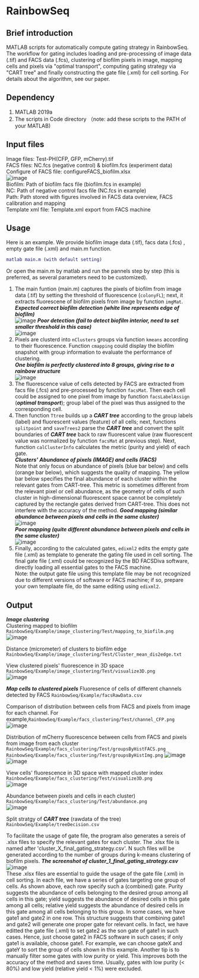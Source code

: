 # RainbowSeq
## Brief introduction
MATLAB scripts for automatically compute gating strategy in RainbowSeq.
The workflow for gating includes loading and pre-processing of image data (.tif) and FACS data (.fcs), clustering of biofilm pixels in image, mapping cells and pixels via "optimal transport", computing gating strategy via "CART tree" and finally constructing the gate file (.xml) for cell sorting.
For details about the algorithm, see our paper.

## Dependency
1. MATLAB 2019a
2. The scripts in Code directory （note: add these scripts to the PATH of your MATLAB)

## Input files
Image files: Test-PH(CFP, GFP, mCherry).tif <br>
FACS files: NC.fcs (negative control) & biofilm.fcs (experiment data) <br>
Configure of FACS file: configureFACS_biofilm.xlsx <br>
![image](https://github.com/Shenpinggg/RainbowSeq/blob/86ff87142df7b3b3be7f856fbe63d99190bbf8b6/Example/FACS/configure_FAS_file.png) <br>
Biofilm: Path of biofilm facs file (biofilm.fcs in example) <br>
NC: Path of negative control facs file (NC.fcs in example) <br>
Path: Path stored with figures involved in FACS data overview, FACS calibration and mapping <br>
Template xml file: Template.xml export from FACS machine <br>


## Usage 
Here is an example. We provide biofilm image data (.tif), facs data (.fcs) , empty gate file (.xml) and main.m function.
```MATLAB
matlab main.m (with default setting)
```  
Or open the main.m by matlab and run the pannels step by step (this is preferred, as several parameters need to be customized).  

1. The main funtion (main.m) captures the pixels of biofilm from image data (.tif) by setting the threshold of fluorescence (`colonyFL`); next, it extracts fluorescene of biofilm pixels from image by function `imgMat`. <br>
***Expected correct biofilm detection (white line represents edge of biofilm)*** <br>
![image](https://github.com/Shenpinggg/RainbowSeq/blob/820b99da07e7ff9d3e09d5a91b7ade2a3e257e4e/Example/image_clustering/Test/colonyEdge.png)
***Poor detection (fail to detect biofilm interior, need to set smaller threshold in this case)***<br>
![image](https://github.com/Shenpinggg/RainbowSeq/blob/820b99da07e7ff9d3e09d5a91b7ade2a3e257e4e/Example/image_clustering/Test/error_detection.png)
2. Pixels are clusterd into `nClusters` groups via function `kmeans` according to their fluorescence. Function `cmapping` could display the biofilm snapshot with group information to evaluate the performance of clustering. <br> ***One biofilm is perfectly clustered into 8 groups, giving rise to a rainbow structure***<br>![image](https://github.com/Shenpinggg/RainbowSeq/blob/820b99da07e7ff9d3e09d5a91b7ade2a3e257e4e/Example/image_clustering/Test/mapping_to_biofilm.png) <br>
3. The fluorescence value of cells detected by FACS are extracted from facs file (.fcs) and pre-processed by function `facsMat`. Then each cell could be assigned to one pixel from image by function `facsLabelAssign` (***optimal transport***); group label of the pixel was thus assigned to the corresponding cell. <br>
4. Then function `Ttree` builds up a ***CART tree*** according to the group labels (label) and fluorescent values (feature) of all cells; next, functions `splitpoint` and `saveTrees2` parse the ***CART tree*** and convert the split boundaries of ***CART tree*** back to raw fluorescent value (raw fluorescent value was normalized by function `facsMat` at previous step). Next, function `calClusterInfo` calculates the metric (purity and yield) of each gate. <br> 
***Clusters' Abundance of pixels (IMAGE) and cells (FACS)*** <br> 
Note that only focus on abundance of pixels (blue bar below) and cells (orange bar below), which suggests the quality of mapping.
The yellow bar below specifies the final abundance of each cluster within the relevant gates from CART-tree. This metric is sometimes different from the relevant pixel or cell abundance, as the geometry of cells of such cluster in high-dimensional fluorescent space cannot be completely captured by the rectangle gates derived from CART-tree. This does not interfere with the accuracy of the method.
***Good mapping (similar abundance between pixels and cells in the same cluster)*** <br> ![image](https://github.com/Shenpinggg/RainbowSeq/blob/820b99da07e7ff9d3e09d5a91b7ade2a3e257e4e/Example/facs_clustering/Test/abundance.png)<br>
***Poor mapping (quite different abundance between pixels and cells in the same cluster)***<br> ![image](https://github.com/Shenpinggg/RainbowSeq/blob/820b99da07e7ff9d3e09d5a91b7ade2a3e257e4e/Example/facs_clustering/Test/poor_result.png)<br>
5. Finally, according to the calculated gates, `edixml2` edits the empty gate file (.xml) as template to generate the gating file used in cell sorting. The final gate file (.xml) could be recognized by the BD FACSDiva software, directly loading all essential gates to the FACS machine.<br>
Note: the output gate file using this template file may be not recognized due to different versions of software or FACS machine; if so, prepare your own templaate file, do the same editing using `edixml2`.<br>
## Output
***Image clustering*** <br>
Clustering mapped to biofilm `RainbowSeq/Example/image_clustering/Test/mapping_to_biofilm.png` <br>
![image](https://github.com/Shenpinggg/RainbowSeq/blob/92d48e66ae5c5bfb4acd6cafd4b6cc15263f288d/Example/image_clustering/Test/mapping_to_biofilm.png)

Distance (micrometer) of clusters to biofilm edge `RainbowSeq/Example/image_clustering/Test/Cluster_mean_dis2edge.txt`<br>

View clustered pixels' fluorescence in 3D space `RainbowSeq/Example/image_clustering/Test/visualize3D.png` <br>
![image](https://github.com/Shenpinggg/RainbowSeq/blob/92d48e66ae5c5bfb4acd6cafd4b6cc15263f288d/Example/image_clustering/Test/visualize3D.png)

***Map cells to clustered pixels***
Fluoresence of cells of different channels detected by FACS `RainbowSeq/Example/facsRawData.csv`

Comparison of distribution between cells from FACS and pixels from image for each channel. For example,`RainbowSeq/Example/facs_clustering/Test/channel_CFP.png` <br>
![image](https://github.com/Shenpinggg/RainbowSeq/blob/5e7441d6b68b271eaad44be1f5783c65adb8494e/Example/facs_clustering/Test/channel_CFP.png)

Distribution of mCherry fluorescence between cells from FACS and pixels from image from each cluster `RainbowSeq/Example/facs_clustering/Test/groupsByHistFACS.png` `RainbowSeq/Example/facs_clustering/Test/groupsByHistImg.png`
![image](https://github.com/Shenpinggg/RainbowSeq/blob/5e7441d6b68b271eaad44be1f5783c65adb8494e/Example/facs_clustering/Test/groupsByHistFACS.png)
![image](https://github.com/Shenpinggg/RainbowSeq/blob/5e7441d6b68b271eaad44be1f5783c65adb8494e/Example/facs_clustering/Test/groupsByHistImg.png)

View cells' fluorescence in 3D space with mapped cluster index `RainbowSeq/Example/facs_clustering/Test/visualize3D.png` <br>
![image](https://github.com/Shenpinggg/RainbowSeq/blob/5e7441d6b68b271eaad44be1f5783c65adb8494e/Example/facs_clustering/Test/visualize3D.png)

Abundance between pixels and cells in each cluster) `RainbowSeq/Example/facs_clustering/Test/abundance.png`<br> 
![image](https://github.com/Shenpinggg/RainbowSeq/blob/820b99da07e7ff9d3e09d5a91b7ade2a3e257e4e/Example/facs_clustering/Test/abundance.png)<br>

Split stratgy of ***CART tree*** (rawdata of the tree) `RainbowSeq/Example/treeDecision.csv`

To facilitate the usage of gate file, the program also generates a sereis of .xlsx files to specify the relevant gates for each cluster.
The .xlsx file is named after 'cluster_X_final_gating_strategy.csv'. N such files will be generated according to the number of groups during k-means clustering of biofilm pixels.
***The screenshot of cluster_1_final_gating_strategy.csv*** <br>
![image](https://github.com/Shenpinggg/RainbowSeq/blob/bbb5695ff8bcc4ac094641babbec62a0ac114cc4/Example/final_gating_strategy_Cluster1.png)<br>
These .xlsx files are essential to guide the usage of the gate file (.xml) in cell sorting.
In each file, we have a series of gates targeting one group of cells. As shown above, each row specify such a (combined) gate.
Purity suggests the abundance of cells belonging to the desired group among all cells in this gate; yield suggests the abundance of desired cells in this gate among all cells; relative yield suggests the abundance of desired cells in this gate among all cells belonging to this group.
In some cases, we have gate1 and gate2 in one row. This structure suggests that combining gate1 and gate2 will generate one proper gate for relevant cells. In fact, we have editted the gate file (.xml) to set gate2 as the son gate of gate1 in such cases. Hence, just choose gate2 in FACS software in such cases; if only gate1 is available, choose gate1. For example, we can choose gateX and gateY to sort the group of cells shown in this example.
Another tip is to manually filter some gates with low purity or yield. This improves both the accuracy of the method and saves time. Usually, gates with low purity (< 80%) and low yield (relative yield < 1%) were excluded.

